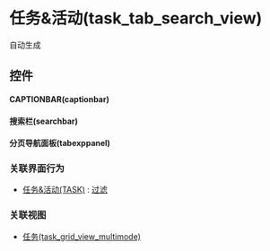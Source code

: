 # 任务&活动(task_tab_search_view)  <!-- {docsify-ignore-all} -->


自动生成



## 控件
#### CAPTIONBAR(captionbar)
#### 搜索栏(searchbar)
#### 分页导航面板(tabexppanel)


### 关联界面行为
  * [任务&活动(TASK)](module/crm/task) : [过滤](module/crm/task#界面行为)

### 关联视图
  * [任务(task_grid_view_multimode)](app/view/task_grid_view_multimode)

<script>
 const { createApp } = Vue
  createApp({
    data() {
      return {

      }
    }
  }).use(ElementPlus).mount('#app')
</script>